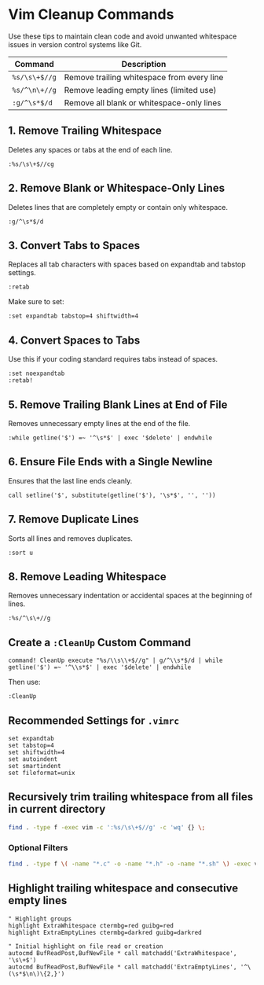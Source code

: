 # Vim Cleanup Commands

Use these tips to maintain clean code and avoid unwanted whitespace issues in version control systems like Git.

| Command       | Description                                |
| ------------- | ------------------------------------------ |
| `%s/\s\+$//g` | Remove trailing whitespace from every line |
| `%s/^\n\+//g` | Remove leading empty lines (limited use)   |
| `:g/^\s*$/d`  | Remove all blank or whitespace-only lines  |

## 1. Remove Trailing Whitespace

 Deletes any spaces or tabs at the end of each line.

 ```vim
 :%s/\s\+$//cg
 ```

## 2. Remove Blank or Whitespace-Only Lines

 Deletes lines that are completely empty or contain only whitespace.

 ```vim
 :g/^\s*$/d
 ```

## 3. Convert Tabs to Spaces

Replaces all tab characters with spaces based on expandtab and tabstop settings.

```vim
:retab
```

Make sure to set:

```vim
:set expandtab tabstop=4 shiftwidth=4
```

## 4. Convert Spaces to Tabs

Use this if your coding standard requires tabs instead of spaces.

```vim
:set noexpandtab
:retab!
```

## 5. Remove Trailing Blank Lines at End of File

Removes unnecessary empty lines at the end of the file.

```vim
:while getline('$') =~ '^\s*$' | exec '$delete' | endwhile
```

## 6. Ensure File Ends with a Single Newline

Ensures that the last line ends cleanly.

```vim
call setline('$', substitute(getline('$'), '\s*$', '', ''))
```

## 7. Remove Duplicate Lines

Sorts all lines and removes duplicates.

```vim
:sort u
```

## 8. Remove Leading Whitespace

Removes unnecessary indentation or accidental spaces at the beginning of lines.

```vim
:%s/^\s\+//g
```

## Create a `:CleanUp` Custom Command

```vim
command! CleanUp execute "%s/\\s\\+$//g" | g/^\\s*$/d | while getline('$') =~ '^\\s*$' | exec '$delete' | endwhile
```

Then use:

```vim
:CleanUp
```

## Recommended Settings for `.vimrc`

```vim
set expandtab
set tabstop=4
set shiftwidth=4
set autoindent
set smartindent
set fileformat=unix
```

## Recursively trim trailing whitespace from all files in current directory

```bash
find . -type f -exec vim -c ':%s/\s\+$//g' -c 'wq' {} \;
```

### Optional Filters

```bash
find . -type f \( -name "*.c" -o -name "*.h" -o -name "*.sh" \) -exec vim -c ':%s/\s\+$//g' -c 'wq' {} \;
```

## Highlight trailing whitespace and consecutive empty lines

```vim
" Highlight groups
highlight ExtraWhitespace ctermbg=red guibg=red
highlight ExtraEmptyLines ctermbg=darkred guibg=darkred

" Initial highlight on file read or creation
autocmd BufReadPost,BufNewFile * call matchadd('ExtraWhitespace', '\s\+$')
autocmd BufReadPost,BufNewFile * call matchadd('ExtraEmptyLines', '^\(\s*$\n\)\{2,}')
```

